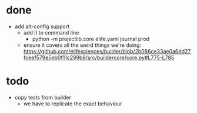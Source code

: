 # done

* add alt-config support
    - add it to command line
        - python -m projectlib.core elife.yaml journal prod
    - ensure it covers all the weird things we're doing:
        https://github.com/elifesciences/builder/blob/2b086ce33ae0a6dd27fceef579e5eb0f11c299b8/src/buildercore/core.py#L775-L785

# todo

* copy tests from builder
    - we have to replicate the exact behaviour
